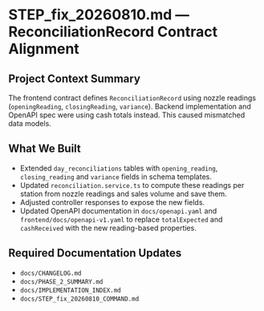 # STEP_fix_20260810.md — ReconciliationRecord Contract Alignment

## Project Context Summary
The frontend contract defines `ReconciliationRecord` using nozzle readings (`openingReading`, `closingReading`, `variance`). Backend implementation and OpenAPI spec were using cash totals instead. This caused mismatched data models.

## What We Built
- Extended `day_reconciliations` tables with `opening_reading`, `closing_reading` and `variance` fields in schema templates.
- Updated `reconciliation.service.ts` to compute these readings per station from nozzle readings and sales volume and save them.
- Adjusted controller responses to expose the new fields.
- Updated OpenAPI documentation in `docs/openapi.yaml` and `frontend/docs/openapi-v1.yaml` to replace `totalExpected` and `cashReceived` with the new reading-based properties.

## Required Documentation Updates
- `docs/CHANGELOG.md`
- `docs/PHASE_2_SUMMARY.md`
- `docs/IMPLEMENTATION_INDEX.md`
- `docs/STEP_fix_20260810_COMMAND.md`
